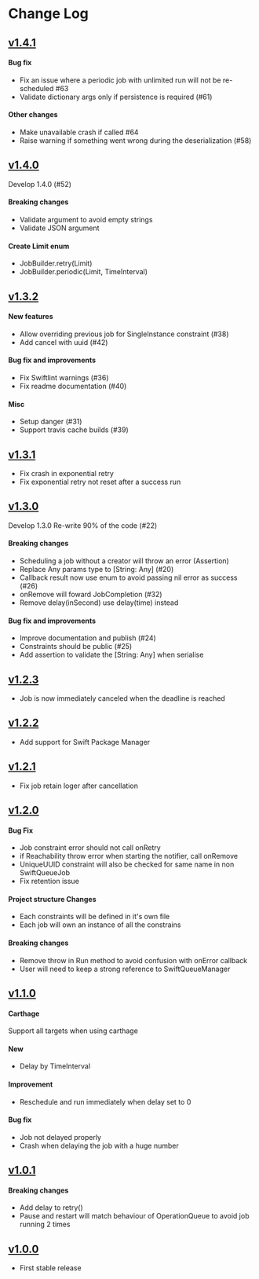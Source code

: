 # Change Log

## [v1.4.1](https://github.com/lucas34/SwiftQueue/tree/1.4.1)

#### Bug fix 
- Fix an issue where a periodic job with unlimited run will not be re-scheduled #63
- Validate dictionary args only if persistence is required (#61)

#### Other changes
- Make unavailable crash if called #64
- Raise warning if something went wrong during the deserialization (#58)

## [v1.4.0](https://github.com/lucas34/SwiftQueue/tree/1.4.0)

Develop 1.4.0 (#52)

#### Breaking changes
- Validate argument to avoid empty strings
- Validate JSON argument

#### Create Limit enum
- JobBuilder.retry(Limit)
- JobBuilder.periodic(Limit, TimeInterval)

## [v1.3.2](https://github.com/lucas34/SwiftQueue/tree/1.3.2)

#### New features
- Allow overriding previous job for SingleInstance constraint (#38)
- Add cancel with uuid (#42)

#### Bug fix and improvements
- Fix Swiftlint warnings (#36)
- Fix readme documentation (#40)

#### Misc
- Setup danger (#31)
- Support travis cache builds (#39)

## [v1.3.1](https://github.com/lucas34/SwiftQueue/tree/1.3.1)

- Fix crash in exponential retry
- Fix exponential retry not reset after a success run

## [v1.3.0](https://github.com/lucas34/SwiftQueue/tree/1.3.0)
Develop 1.3.0 Re-write 90% of the code (#22) 

#### Breaking changes 
- Scheduling a job without a creator will throw an error (Assertion) 
- Replace Any params type to [String: Any] (#20) 
- Callback result now use enum to avoid passing nil error as success (#26) 
- onRemove will foward JobCompletion (#32)
- Remove delay(inSecond) use delay(time) instead 

#### Bug fix and improvements 
- Improve documentation and publish (#24) 
- Constraints should be public (#25) 
- Add assertion to validate the [String: Any] when serialise 

## [v1.2.3](https://github.com/lucas34/SwiftQueue/tree/1.2.3)

- Job is now immediately canceled when the deadline is reached

## [v1.2.2](https://github.com/lucas34/SwiftQueue/tree/1.2.2)

- Add support for Swift Package Manager

## [v1.2.1](https://github.com/lucas34/SwiftQueue/tree/1.2.1)

- Fix job retain loger after cancellation

## [v1.2.0](https://github.com/lucas34/SwiftQueue/tree/1.2.0)

#### Bug Fix
- Job constraint error should not call onRetry
- if Reachability throw error when starting the notifier, call onRemove
- UniqueUUID constraint will also be checked for same name in non SwiftQueueJob
- Fix retention issue

#### Project structure Changes
- Each constraints will be defined in it's own file
- Each job will own an instance of all the constrains

#### Breaking changes
- Remove throw in Run method to avoid confusion with onError callback
- User will need to keep a strong reference to SwiftQueueManager

## [v1.1.0](https://github.com/lucas34/SwiftQueue/tree/1.1.0)

#### Carthage
Support all targets when using carthage

#### New
- Delay by TimeInterval

#### Improvement
- Reschedule and run immediately when delay set to 0 

#### Bug fix
- Job not delayed properly
- Crash when delaying the job with a huge number

## [v1.0.1](https://github.com/lucas34/SwiftQueue/tree/1.0.1)

#### Breaking changes
- Add delay to retry()
- Pause and restart will match behaviour of OperationQueue to avoid job running 2 times

## [v1.0.0](https://github.com/lucas34/SwiftQueue/tree/1.0.0)

- First stable release